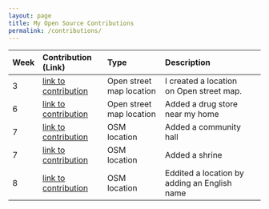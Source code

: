 ```yaml
---
layout: page
title: My Open Source Contributions
permalink: /contributions/
---
```


<!--
The first column, Contribution, must be a hyperlink to the actual contribution,
such as the Wikipedia edit or pull request, etc., with a suitable name.
Type of the contribution should be "Wikipedia edit", "OpenStreet Map feature",
"Project Documentation", "Project Code", "Blog Edit", etc.

The Description should include a brief summary of what you did.

Replace the first row below with your contribution and add new ones below it
following the same syntax.

-->





| Week | Contribution (Link)                                                                                | Type                     | Description                              |    |
|:-----|:---------------------------------------------------------------------------------------------------|:-------------------------|:-----------------------------------------|:---|
| 3    | [link to contribution](https://www.openstreetmap.org/user/Ks5810/history)                          | Open street map location | I created a location on Open street map. |    |
| 6    | [link to contribution](https://www.openstreetmap.org/changeset/81890437#map=19/34.74174/137.39309) | Open street map location | Added a drug store near my home          |    |
| 7    | [link to contribution](https://www.openstreetmap.org/changeset/82315498)                           | OSM location             | Added a community hall                   |    |
| 7    | [link to contribution](https://www.openstreetmap.org/changeset/82316134)                                                                           | OSM location  | Added a shrine |  |
| 8 | [link to contribution](https://www.openstreetmap.org/changeset/82410632#map=17/34.73589/137.40507)| OSM location|Eddited a location by adding an English name |
